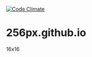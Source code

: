 [![Code Climate](https://codeclimate.com/github/256px/256px.github.io/badges/gpa.svg)](https://codeclimate.com/github/256px/256px.github.io)

# 256px.github.io
16x16

